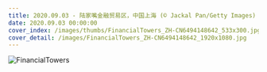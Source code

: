 ```yaml
---
title: 2020.09.03 - 陆家嘴金融贸易区，中国上海 (© Jackal Pan/Getty Images)
date: 2020.09.03 00:00:00
cover_index: /images/thumbs/FinancialTowers_ZH-CN6494148642_533x300.jpg
cover_detail: /images/FinancialTowers_ZH-CN6494148642_1920x1080.jpg
---
```


![FinancialTowers](/images/FinancialTowers_ZH-CN6494148642_1920x1080.jpg)
